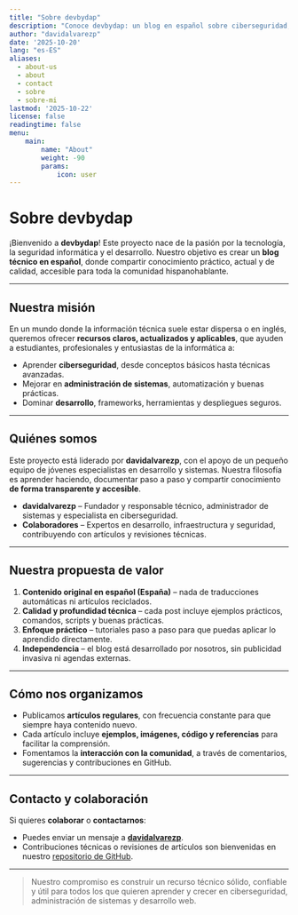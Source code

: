 ```yaml
---
title: "Sobre devbydap"
description: "Conoce devbydap: un blog en español sobre ciberseguridad, administración de sistemas y desarrollo web, creado por davidalvarezp y colaboradores jóvenes."
author: "davidalvarezp"
date: '2025-10-20'
lang: "es-ES"
aliases:
  - about-us
  - about
  - contact
  - sobre
  - sobre-mi
lastmod: '2025-10-22'
license: false
readingtime: false
menu:
    main:
        name: "About"
        weight: -90
        params:
            icon: user
---
```


# Sobre devbydap

¡Bienvenido a **devbydap**! Este proyecto nace de la pasión por la tecnología, la seguridad informática y el desarrollo. Nuestro objetivo es crear un **blog técnico en español**, donde compartir conocimiento práctico, actual y de calidad, accesible para toda la comunidad hispanohablante.

---

## Nuestra misión

En un mundo donde la información técnica suele estar dispersa o en inglés, queremos ofrecer **recursos claros, actualizados y aplicables**, que ayuden a estudiantes, profesionales y entusiastas de la informática a:

- Aprender **ciberseguridad**, desde conceptos básicos hasta técnicas avanzadas.  
- Mejorar en **administración de sistemas**, automatización y buenas prácticas.  
- Dominar **desarrollo**, frameworks, herramientas y despliegues seguros.

---

## Quiénes somos

Este proyecto está liderado por **davidalvarezp**, con el apoyo de un pequeño equipo de jóvenes especialistas en desarrollo y sistemas. Nuestra filosofía es aprender haciendo, documentar paso a paso y compartir conocimiento **de forma transparente y accesible**.

- **davidalvarezp** – Fundador y responsable técnico, administrador de sistemas y especialista en ciberseguridad.  
- **Colaboradores** – Expertos en desarrollo, infraestructura y seguridad, contribuyendo con artículos y revisiones técnicas.

---

## Nuestra propuesta de valor

1. **Contenido original en español (España)** – nada de traducciones automáticas ni artículos reciclados.  
2. **Calidad y profundidad técnica** – cada post incluye ejemplos prácticos, comandos, scripts y buenas prácticas.  
3. **Enfoque práctico** – tutoriales paso a paso para que puedas aplicar lo aprendido directamente.  
4. **Independencia** – el blog está desarrollado por nosotros, sin publicidad invasiva ni agendas externas.  

---

## Cómo nos organizamos

- Publicamos **artículos regulares**, con frecuencia constante para que siempre haya contenido nuevo.  
- Cada artículo incluye **ejemplos, imágenes, código y referencias** para facilitar la comprensión.  
- Fomentamos la **interacción con la comunidad**, a través de comentarios, sugerencias y contribuciones en GitHub.  

---

## Contacto y colaboración

Si quieres **colaborar** o **contactarnos**:

- Puedes enviar un mensaje a **[davidalvarezp](https://davidalvarezp.com)**.  
- Contribuciones técnicas o revisiones de artículos son bienvenidas en nuestro [repositorio de GitHub](https://github.com/davidalvarezp/devbydap).

---

> Nuestro compromiso es construir un recurso técnico sólido, confiable y útil para todos los que quieren aprender y crecer en ciberseguridad, administración de sistemas y desarrollo web.
